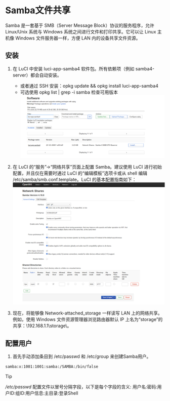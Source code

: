 # Samba文件共享

Samba 是一套基于 SMB（Server Message Block）协议的服务程序，允许 Linux/Unix 系统与 Windows 系统之间进行文件和打印共享。它可以让 Linux 主机像 Windows 文件服务器一样，方便 LAN 内的设备共享文件资源。

## 安装

1. 在 LuCI 中安装 luci-app-samba4 软件包。所有依赖项（例如 samba4-server）都会自动安装。
    - 或者通过 SSH 安装：opkg update && opkg install luci-app-samba4
    - 可选使用 opkg list | grep -i samba 检查可用版本
    ![installation samba](/OpenWrt/img/6.png)

2. 在 LuCI 的“服务”→“网络共享”页面上配置 Samba。建议使用 LuCI 进行初始配置，并且仅在需要时通过 LuCI 的“编辑模板”选项卡或从 shell 编辑 /etc/samba/smb.conf.template。LuCI 的基本配置指南如下：
    ![LuCI](/OpenWrt/img/7.png)

3. 现在，将能够像 Network-attached_storage 一样读写 LAN 上的网络共享。例如，使用 Windows 文件资源管理器浏览路由器默认 IP 上名为“storage”的共享：\\192.168.1.1\storage\。

## 配置用户

1. 首先手动添加条目到 /etc/passwd 和 /etc/group 来创建Samba用户。

```bash
samba:x:1001:1001:samba:/SAMBA:/bin/false
```

> [!TIP]
> */etc/passwd* 配置文件以冒号分隔字段，以下是每个字段的含义:
> 用户名:密码:用户ID:组ID:用户信息:主目录:登录Shell